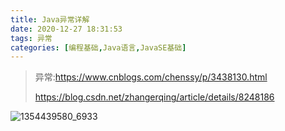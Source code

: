 ```yaml
---
title: Java异常详解
date: 2020-12-27 18:31:53
tags: 异常
categories: [编程基础,Java语言,JavaSE基础]
---
```


> 异常:https://www.cnblogs.com/chenssy/p/3438130.html
>
> https://blog.csdn.net/zhangerqing/article/details/8248186

![1354439580_6933](https://images0.cnblogs.com/blog/381060/201311/22185952-834d92bc2bfe498f9a33414cc7a2c8a4.png)